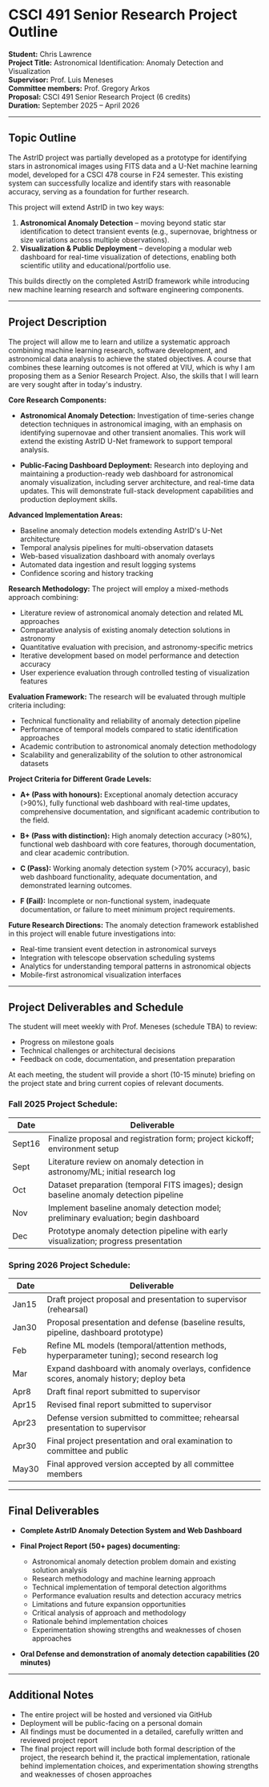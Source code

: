 # CSCI 491 Senior Research Project Outline

**Student:** Chris Lawrence  
**Project Title:** Astronomical Identification: Anomaly Detection and Visualization  
**Supervisor:** Prof. Luis Meneses  
**Committee members:** Prof. Gregory Arkos  
**Proposal:** CSCI 491 Senior Research Project (6 credits)  
**Duration:** September 2025 – April 2026 

---

## Topic Outline

The AstrID project was partially developed as a prototype for identifying stars in astronomical images using FITS data and a U-Net machine learning model, developed for a CSCI 478 course in F24 semester. This existing system can successfully localize and identify stars with reasonable accuracy, serving as a foundation for further research.

This project will extend AstrID in two key ways:

1. **Astronomical Anomaly Detection** – moving beyond static star identification to detect transient events (e.g., supernovae, brightness or size variations across multiple observations).
2. **Visualization & Public Deployment** – developing a modular web dashboard for real-time visualization of detections, enabling both scientific utility and educational/portfolio use.

This builds directly on the completed AstrID framework while introducing new machine learning research and software engineering components.

---

## Project Description

The project will allow me to learn and utilize a systematic approach combining machine learning research, software development, and astronomical data analysis to achieve the stated objectives. A course that combines these learning outcomes is not offered at VIU, which is why I am proposing them as a Senior Research Project. Also, the skills that I will learn are very sought after in today's industry.

**Core Research Components:**

* **Astronomical Anomaly Detection:** Investigation of time-series change detection techniques in astronomical imaging, with an emphasis on identifying supernovae and other transient anomalies. This work will extend the existing AstrID U-Net framework to support temporal analysis.

* **Public-Facing Dashboard Deployment:** Research into deploying and maintaining a production-ready web dashboard for astronomical anomaly visualization, including server architecture, and real-time data updates. This will demonstrate full-stack development capabilities and production deployment skills.

**Advanced Implementation Areas:**
* Baseline anomaly detection models extending AstrID's U-Net architecture
* Temporal analysis pipelines for multi-observation datasets
* Web-based visualization dashboard with anomaly overlays
* Automated data ingestion and result logging systems
* Confidence scoring and history tracking

**Research Methodology:** The project will employ a mixed-methods approach combining:
* Literature review of astronomical anomaly detection and related ML approaches
* Comparative analysis of existing anomaly detection solutions in astronomy
* Quantitative evaluation with precision, and astronomy-specific metrics
* Iterative development based on model performance and detection accuracy
* User experience evaluation through controlled testing of visualization features

**Evaluation Framework:** The research will be evaluated through multiple criteria including:
* Technical functionality and reliability of anomaly detection pipeline
* Performance of temporal models compared to static identification approaches
* Academic contribution to astronomical anomaly detection methodology
* Scalability and generalizability of the solution to other astronomical datasets

**Project Criteria for Different Grade Levels:**

* **A+ (Pass with honours):** Exceptional anomaly detection accuracy (>90%), fully functional web dashboard with real-time updates, comprehensive documentation, and significant academic contribution to the field.

* **B+ (Pass with distinction):** High anomaly detection accuracy (>80%), functional web dashboard with core features, thorough documentation, and clear academic contribution.

* **C (Pass):** Working anomaly detection system (>70% accuracy), basic web dashboard functionality, adequate documentation, and demonstrated learning outcomes.

* **F (Fail):** Incomplete or non-functional system, inadequate documentation, or failure to meet minimum project requirements.

**Future Research Directions:** The anomaly detection framework established in this project will enable future investigations into:
* Real-time transient event detection in astronomical surveys
* Integration with telescope observation scheduling systems
* Analytics for understanding temporal patterns in astronomical objects
* Mobile-first astronomical visualization interfaces

---

## Project Deliverables and Schedule

The student will meet weekly with Prof. Meneses (schedule TBA) to review:
- Progress on milestone goals
- Technical challenges or architectural decisions
- Feedback on code, documentation, and presentation preparation

At each meeting, the student will provide a short (10-15 minute) briefing on the project state and bring current copies of relevant documents.

### Fall 2025 Project Schedule:

| Date | Deliverable |
|------|-------------|
| Sept16 | Finalize proposal and registration form; project kickoff; environment setup |
| Sept | Literature review on anomaly detection in astronomy/ML; initial research log |
| Oct | Dataset preparation (temporal FITS images); design baseline anomaly detection pipeline |
| Nov | Implement baseline anomaly detection model; preliminary evaluation; begin dashboard |
| Dec | Prototype anomaly detection pipeline with early visualization; progress presentation |

### Spring 2026 Project Schedule:

| Date | Deliverable |
|------|-------------|
| Jan15 | Draft project proposal and presentation to supervisor (rehearsal) |
| Jan30 | Proposal presentation and defense (baseline results, pipeline, dashboard prototype) |
| Feb | Refine ML models (temporal/attention methods, hyperparameter tuning); second research log |
| Mar | Expand dashboard with anomaly overlays, confidence scores, anomaly history; deploy beta |
| Apr8 | Draft final report submitted to supervisor |
| Apr15 | Revised final report submitted to supervisor |
| Apr23 | Defense version submitted to committee; rehearsal presentation to supervisor |
| Apr30 | Final project presentation and oral examination to committee and public |
| May30 | Final approved version accepted by all committee members |

---

## Final Deliverables

* **Complete AstrID Anomaly Detection System and Web Dashboard**

* **Final Project Report (50+ pages) documenting:**
    * Astronomical anomaly detection problem domain and existing solution analysis
    * Research methodology and machine learning approach
    * Technical implementation of temporal detection algorithms
    * Performance evaluation results and detection accuracy metrics
    * Limitations and future expansion opportunities
    * Critical analysis of approach and methodology
    * Rationale behind implementation choices
    * Experimentation showing strengths and weaknesses of chosen approaches

* **Oral Defense and demonstration of anomaly detection capabilities (20 minutes)**

---

## Additional Notes

* The entire project will be hosted and versioned via GitHub
* Deployment will be public-facing on a personal domain
* All findings must be documented in a detailed, carefully written and reviewed project report
* The final project report will include both formal description of the project, the research behind it, the practical implementation, rationale behind implementation choices, and experimentation showing strengths and weaknesses of chosen approaches
